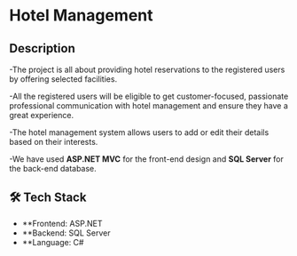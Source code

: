 # Hotel Management

## Description

-The project is all about providing hotel reservations to the registered users by offering selected facilities.

-All the registered users will be eligible to get customer-focused, passionate professional communication with hotel management and ensure they have a great experience.

-The hotel management system allows users to add or edit their details based on their interests.

-We have used **ASP.NET MVC** for the front-end design and **SQL Server** for the back-end database.


## 🛠️ Tech Stack

- **Frontend: ASP.NET
- **Backend: SQL Server
- **Language: C#
